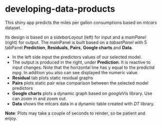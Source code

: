 # developing-data-products
This shiny app predicts the miles per gallon consumptions based on *mtcars* dataset.  

Its design is based on a *sidebarLayout* (left) for input and a *mainPanel* (right)
for output. The mainPanel is built based on a *tabsetPanel* with 5 tabPanel 
**Prediction**, **Residuals**, **Pairs**, **Google charts** and **Data**.  

* In the left side input  the predictors values of our selected model.  
* The output is produced in the right, under **Prediction**. It is reactive to 
input changes. Note that the horizontal line has y equal to the predictid *mpg*. In
addition you also can see displayed the numeric value.
* **Residual** tab plots static residual graphs  
* **Pairs** plots static pair wise comparison between the selected model predictors  
* **Google charts** plots a dynamic graph based on *googleVis* library. Use can 
zoom in and zoom out.
* **Data** shows the mtcars data in a dynamic table created with *DT* library.  

**Note**: Plots may take a couple of seconds to render, so be patient and enjoy.

